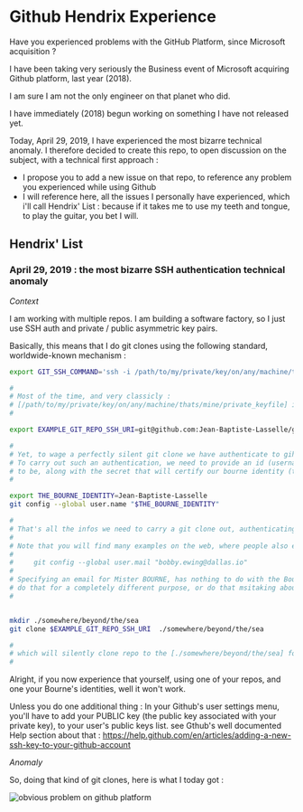 # Github Hendrix Experience

Have you experienced problems with the GitHub Platform, since Microsoft acquisition ? 

I have been taking very seriously the Business event of Microsoft acquiring Github platform, last year (2018).

I am sure I am not the only engineer on that planet who did.

I have immediately (2018) begun working on something I have not released yet.

Today, April 29, 2019, I have experienced the most bizarre technical anomaly. I therefore decided to create this repo, to open discussion on the subject, with a technical first approach : 

* I propose you to add a new issue on that repo, to reference any problem you experienced while using Github
* I will reference here, all the issues I personally have experienced, which i'll call Hendrix' List : because if it takes me to use my teeth and tongue, to play the guitar, you bet I will.

## Hendrix' List

###  April 29, 2019 : the most bizarre SSH authentication technical anomaly

_Context_ 

I am working with multiple repos. I am building a software factory, so I just use SSH auth and private / public asymmetric key pairs.

Basically, this means that I do git clones using the following standard, worldwide-known mechanism : 

```sh
export GIT_SSH_COMMAND='ssh -i /path/to/my/private/key/on/any/machine/thats/mine/private_keyfile'

# 
# Most of the time, and very classicly : 
# [/path/to/my/private/key/on/any/machine/thats/mine/private_keyfile] is [~/.ssh/id_rsa]
# 

export EXAMPLE_GIT_REPO_SSH_URI=git@github.com:Jean-Baptiste-Lasselle/github_hendrix_experience.git

# 
# Yet, to wage a perfectly silent git clone we have authenticate to gihub using the SSH protocol : 
# To carry out such an authentication, we need to provide an id (username), in other words say who we claim  
# to be, along with the secret that will certify our bourne identity (the secret being the secret key)
# 

export THE_BOURNE_IDENTITY=Jean-Baptiste-Lasselle
git config --global user.name "$THE_BOURNE_IDENTITY"

# 
# That's all the infos we need to carry a git clone out, authenticating with the SSH protocol.
# 
# Note that you will find many examples on the web, where people also execute something like : 
# 
#     git config --global user.mail "bobby.ewing@dallas.io"
# 
# Specifying an email for Mister BOURNE, has nothing to do with the Bourne's identity, people 
# do that for a completely different purpose, or do that msitaking about its purpose.
# 


mkdir ./somewhere/beyond/the/sea
git clone $EXAMPLE_GIT_REPO_SSH_URI  ./somewhere/beyond/the/sea

# 
# which will silently clone repo to the [./somewhere/beyond/the/sea] folder
# 

```

Alright, if you now experience that yourself, using one of your repos, and one your Bourne's identities, well it won't work.

Unless you do one additional thing : In your Github's user settings menu, you'll have to add your PUBLIC key (the public key associated with your private key), to your user's public keys list. 
see Gthub's well documented Help section about that : https://help.github.com/en/articles/adding-a-new-ssh-key-to-your-github-account


_Anomaly_

So, doing that kind of git clones, here is what I today got : 

![obvious problem on github platform]()



